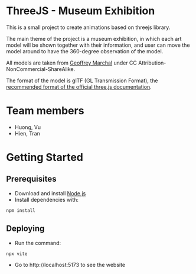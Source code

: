 # ThreeJS - Museum Exhibition

This is a small project to create animations based on threejs library.

The main theme of the project is a museum exhibition, in which each art model will be shown together with their information, and user can move the model around to have the 360-degree observation of the model.

All models are taken from [Geoffrey Marchal](https://sketchfab.com/geoffreymarchal) under CC Attribution-NonCommercial-ShareAlike.

The format of the model is glTF (GL Transmission Format), the [recommended format of the official three.js documentation](https://threejs.org/docs/#manual/en/introduction/Loading-3D-models).

# Team members

- Huong, Vu
- Hien, Tran

# Getting Started

## Prerequisites

- Download and install [Node.js](https://nodejs.org/en/download/)
- Install dependencies with:

`npm install`

## Deploying

- Run the command:

`npx vite`

- Go to http://localhost:5173 to see the website
